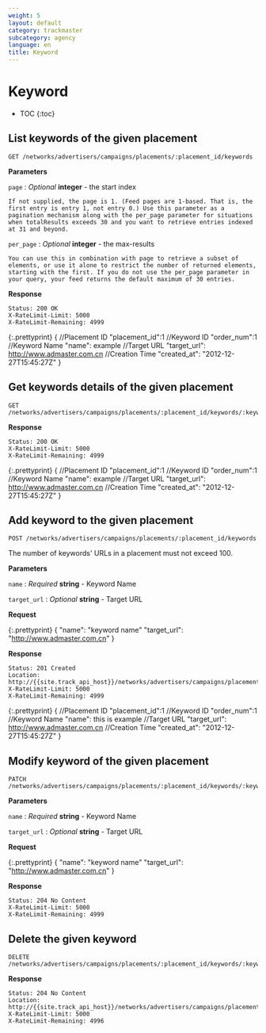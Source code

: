 ```yaml
---
weight: 5
layout: default
category: trackmaster
subcategory: agency
language: en
title: Keyword
---
```


# Keyword

* TOC
{:toc}

## List keywords of the given placement

    GET /networks/advertisers/campaigns/placements/:placement_id/keywords

**Parameters**     

`page`
: _Optional_ **integer** - the start index

	If not supplied, the page is 1. (Feed pages are 1-based. That is, the first entry is entry 1, not entry 0.) Use this parameter as a pagination mechanism along with the per_page parameter for situations when totalResults exceeds 30 and you want to retrieve entries indexed at 31 and beyond.

`per_page`
: _Optional_ **integer** - the max-results

	You can use this in combination with page to retrieve a subset of elements, or use it alone to restrict the number of returned elements, starting with the first. If you do not use the per_page parameter in your query, your feed returns the default maximum of 30 entries.


**Response**

    Status: 200 OK
    X-RateLimit-Limit: 5000
    X-RateLimit-Remaining: 4999

{:.prettyprint}
        {
            //Placement ID
            "placement_id":1
            //Keyword ID
            "order_num":1
            //Keyword Name
            "name": example
            //Target URL
            "target_url": http://www.admaster.com.cn
            //Creation Time
            "created_at": "2012-12-27T15:45:27Z"
        }


## Get keywords details of the given placement

    GET /networks/advertisers/campaigns/placements/:placement_id/keywords/:keyword_id

**Response**

    Status: 200 OK
    X-RateLimit-Limit: 5000
    X-RateLimit-Remaining: 4999

{:.prettyprint}
        {
            //Placement ID
            "placement_id":1
            //Keyword ID
            "order_num":1
            //Keyword Name
            "name": example
            //Target URL
            "target_url": http://www.admaster.com.cn
            //Creation Time
            "created_at": "2012-12-27T15:45:27Z"
        }

## Add keyword to the given placement

    POST /networks/advertisers/campaigns/placements/:placement_id/keywords

The number of keywords' URLs in a placement must not exceed 100.


**Parameters**

`name`
: _Required_ **string** - Keyword Name

`target_url`
: _Optional_ **string** - Target URL


**Request**

{:.prettyprint}
    	{
        	"name": "keyword name"
        	"target_url": "http://www.admaster.com.cn"
    	}

**Response**

    Status: 201 Created
    Location: http://{{site.track_api_host}}/networks/advertisers/campaigns/placements/keywords/1
    X-RateLimit-Limit: 5000
    X-RateLimit-Remaining: 4999

{:.prettyprint}	
	 {
        //Placement ID
        "placement_id":1
        //Keyword ID
        "order_num":1
        //Keyword Name
        "name": this is example
        //Target URL
        "target_url": http://www.admaster.com.cn
        //Creation Time
        "created_at": "2012-12-27T15:45:27Z"
    }


## Modify keyword of the given placement

    PATCH /networks/advertisers/campaigns/placements/:placement_id/keywords/:keyword_id

**Parameters**

`name`
: _Required_ **string** - Keyword Name

`target_url`
: _Optional_ **string** - Target URL

**Request**

{:.prettyprint}
    	{
        	"name": "keyword name"
        	"target_url": "http://www.admaster.com.cn"
    	}

**Response**

    Status: 204 No Content
    X-RateLimit-Limit: 5000
    X-RateLimit-Remaining: 4999



## Delete the given keyword

    DELETE /networks/advertisers/campaigns/placements/:placement_id/keywords/:keyword_id


**Response**

    Status: 204 No Content
    Location: http://{{site.track_api_host}}/networks/advertisers/campaigns/placements/1/keywords
    X-RateLimit-Limit: 5000
    X-RateLimit-Remaining: 4996



